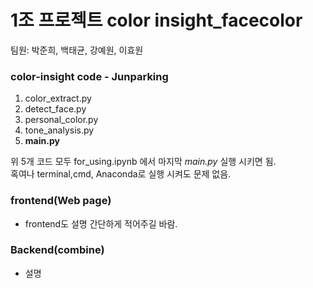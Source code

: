 # **1조 프로젝트 color insight_facecolor** <br>
팀원: 박준희, 백태균, 강예원, 이효원


### color-insight code - Junparking
1. color_extract.py
2. detect_face.py
3. personal_color.py
4. tone_analysis.py
5. **main.py**

위 5개 코드 모두 for_using.ipynb 에서 마지막 _main.py_ 실행 시키면 됨. <br>
혹여나 terminal,cmd, Anaconda로 실행 시켜도 문제 없음.

### frontend(Web page) 

* frontend도 설명 간단하게 적어주길 바람.


### Backend(combine)

* 설명
